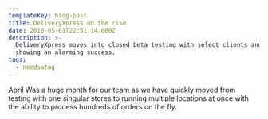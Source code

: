 ```yaml
---
templateKey: blog-post
title: DeliveryXpress on the rise
date: 2018-05-01T22:51:14.000Z
description: >-
  DeliveryXpress moves into closed beta testing with select clients and is
  showing an alarming success. 
tags:
  - needsatag
---
```

April Was a huge month for our team as we have quickly moved from testing with one singular stores to running multiple locations at once with the ability to process hundreds of orders on the fly.
